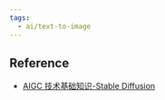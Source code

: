 ```yaml
---
tags:
  - ai/text-to-image
---
```



## Reference

- [AIGC 技术基础知识-Stable Diffusion](https://github.com/datawhalechina/sora-tutorial/blob/main/docs/chapter2/chapter2_1/chapter2_1.md)